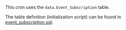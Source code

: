 This cron uses the `data.Event_Subscription` table.

The table definition (initialization script) can be found in [event_subscription.sql](../../commands/subscribe/event_subscription.sql).
